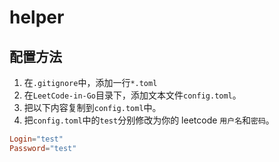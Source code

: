 # helper

## 配置方法

1. 在`.gitignore`中，添加一行`*.toml`
1. 在`LeetCode-in-Go`目录下，添加文本文件`config.toml`。
1. 把以下内容复制到`config.toml`中。
1. 把`config.toml`中的`test`分别修改为你的 leetcode `用户名`和`密码`。

```toml
Login="test"
Password="test"
```